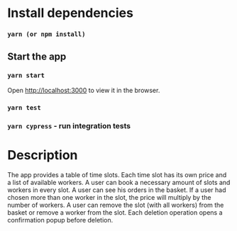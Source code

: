 # Install dependencies
  ### `yarn (or npm install)`

## Start the app
  ### `yarn start`

Open [http://localhost:3000](http://localhost:3000) to view it in the browser.

### `yarn test`

### `yarn cypress` - run integration tests

# Description
The app provides a table of time slots. Each time slot has its own price and a list of available workers. A user can book a necessary amount of slots and workers in every slot.
A user can see his orders in the basket. If a user had chosen more than one worker in the slot, the price will multiply by the number of workers.
A user can remove the slot (with all workers) from the basket or remove a worker from the slot. Each deletion operation opens a confirmation popup before deletion.